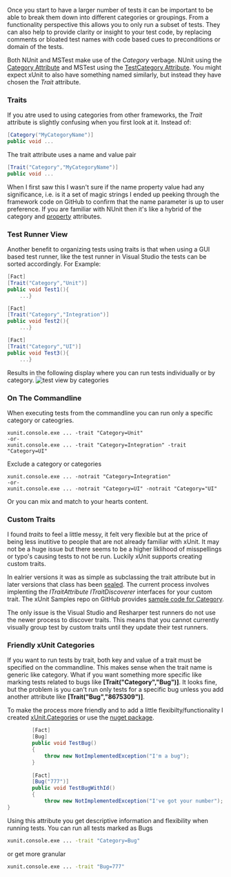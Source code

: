 Once you start to have a larger number of tests it can be important to be able to break them down into different categories or groupings. From a functionality perspective this allows you to only run a subset of tests. They can also help to provide clarity or insight to your test code, by replacing comments or bloated test names with code based cues to preconditions or domain of the tests. 

Both NUnit and MSTest make use of the *Category* verbage. NUnit using the [Category Attribute](https://github.com/nunit/docs/wiki/Category-Attribute) and MSTest using the [TestCategory Attribute](https://msdn.microsoft.com/en-us/library/dd286683.aspx). You might expect xUnit to also have something named similarly, but instead they have chosen the *Trait* attribute. 

### Traits

If you atre used to using categories from other frameworks, the *Trait* attribute is slightly confusing when you first look at it. 
Instead of:
```cs
[Category("MyCategoryName")]
public void ...

```
The trait attribute uses a name and value pair

```cs
[Trait("Category","MyCategoryName")]
public void ...
```

When I first saw this I wasn't sure if the name property value had any significance, i.e. is it a set of magic strings I ended up peeking through the framework code on GitHub to confirm that the name parameter is up to user preference. If you are familiar with NUnit then it's like a hybrid of the category and [property](https://github.com/nunit/docs/wiki/Property-Attribute) attributes. 

### Test Runner View

Another benefit to organizing tests using traits is that when using a GUI based test runner, like the test runner in Visual Studio the tests can be sorted accordingly. 
For Example:
```cs 
[Fact]
[Trait("Category","Unit")]
public void Test1(){
    ...}

[Fact]
[Trait("Category","Integration")]
public void Test2(){
    ...}

[Fact]
[Trait("Category","UI")]
public void Test3(){
    ...}

```
Results in the following display where you can run tests individually or by category. 
![test view by categories]()

### On The Commandline

When executing tests from the commandline you can run only a specific category or cateogries. 
```
xunit.console.exe ... -trait "Category=Unit"
-or-
xunit.console.exe ... -trait "Category=Integration" -trait "Category=UI"
```

Exclude a category or categories
```
xunit.console.exe ... -notrait "Category=Integration"
-or-
xunit.console.exe ... -notrait "Category=UI" -notrait "Category="UI"

```

Or you can mix and match to your hearts content.

### Custom Traits

I found *traits* to feel a little messy, it felt very flexible but at the price of being less inutitive to people that are not already familiar with xUnit. It may not be a huge issue but there seems to be a higher liklihood of misspellings or typo's causing tests to not be run. Luckily xUnit supports creating custom traits. 

In ealrier versions it was as simple as subclassing the trait attribute but in later versions that class has been [sealed](https://github.com/xunit/xunit/issues/394). The current process involves implenting the *ITraitAttribute* *ITraitDiscoverer* interfaces for your custom trait. The xUnit Samples repo on GitHub provides [sample code for Category](https://github.com/xunit/samples.xunit/tree/master/TraitExtensibility). 

The only issue is the Visual Studio and Resharper test runners do not use the newer process to discover traits. This means that you cannot currently visually group test by custom traits until they update their test runners. 


### Friendly xUnit Categories

If you want to run tests by trait, both key and value of a trait must be specified on the commandline. This makes sense when the trait name is generic like category. What if you want something more specific like marking tests related to bugs like **[Trait("Category","Bug")]**. It looks fine, but the problem is you can't run only tests for a specific bug unless you add another attribute  like **[Trait("Bug","8675309")]**.

To make the process more friendly and to add a little flexibilty/functionality I created [xUnit.Categories](https://github.com/brendanconnolly/Xunit.Categories) or use the [nuget package](https://www.nuget.org/packages/xunit.categories/).

``` cs
        [Fact]
        [Bug]
        public void TestBug()
        {
            throw new NotImplementedException("I'm a bug");
        }
        
        [Fact]
        [Bug("777")]
        public void TestBugWithId()
        {
            throw new NotImplementedException("I've got your number");
}

```

Using this attribute you get descriptive information and flexibility when running tests. 
You can run all tests marked as Bugs

``` bat
xunit.console.exe ... -trait "Category=Bug"
```

or get more granular
``` bat
xunit.console.exe ... -trait "Bug=777"
```